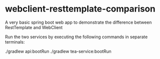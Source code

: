 # webclient-resttemplate-comparison
A very basic spring boot web app to demonstrate the difference between RestTemplate and WebClient

Run the two services by executing the following commands in separate terminals:

./gradlew api:bootRun
./gradlew tea-service:bootRun
